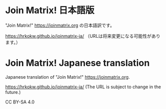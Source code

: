 # Join Matrix! 日本語版

"Join Matrix!" <https://joinmatrix.org> の日本語訳です。

<https://hrkokw.github.io/joinmatrix-ja/> （URLは将来変更になる可能性があります。）

# Join Matrix! Japanese translation

Japanese translation of "Join Matrix!" <https://joinmatrix.org>.

<https://hrkokw.github.io/joinmatrix-ja/> (The URL is subject to change in the future.)

CC BY-SA 4.0
